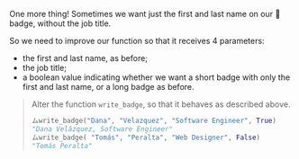 One more thing! Sometimes we want just the first and last name on our :name_badge: badge, without the job title.

So we need to improve our function so that it receives 4 parameters:

* the first and last name, as before;
* the job title;
* a boolean value indicating whether we want a short badge with only the first and last name, or a long badge as before.

> Alter the function `write_badge`, so that it behaves as described above.
>
> ```python
> ムwrite_badge("Dana", "Velazquez", "Software Engineer", True)
> "Dana Velázquez, Software Engineer"
> ムwrite_badge( "Tomás", "Peralta", "Web Designer", False)
> "Tomás Peralta"
> ```
